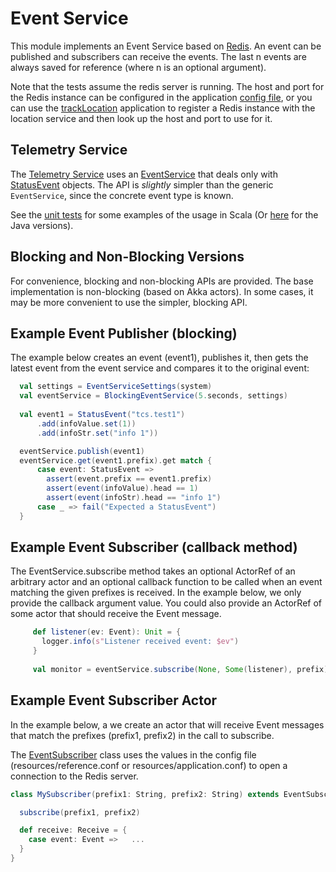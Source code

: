 Event Service
=============

This module implements an Event Service based on [Redis](http://redis.io/).
An event can be published and subscribers can receive the events. 
The last n events are always saved for reference (where n is an optional argument).

Note that the tests assume the redis server is running. The host and port for the Redis instance can be configured
in the application [config file](src/main/resources/reference.conf), or you can use the
[trackLocation](https://github.com/tmtsoftware/csw-prototype/tree/master/apps/trackLocation) application to register a
Redis instance with the location service and then look up the host and port to use for it.

Telemetry Service
-----------------

The [Telemetry Service](src/main/scala/csw/services/events/TelemetryService.scala) uses an
[EventService](src/main/scala/csw/services/events/EventService.scala) 
that deals only with [StatusEvent](src/main/scala/csw/util/config/Events.scala) objects.
The API is *slightly* simpler than the generic `EventService`, since the concrete event type is known.

See the [unit tests](src/test/scala/csw/services/events) for some examples of the usage in Scala
(Or [here](../javacsw/src/test/java/javacsw/services/events) for the Java versions).

Blocking and Non-Blocking Versions
----------------------------------

For convenience, blocking and non-blocking APIs are provided. The base implementation is non-blocking
(based on Akka actors). In some cases, it may be more convenient to use the simpler, blocking API.

Example Event Publisher (blocking)
----------------------------------

The example below creates an event (event1), publishes it, then gets the latest event from the event service
and compares it to the original event:

```scala
  val settings = EventServiceSettings(system)
  val eventService = BlockingEventService(5.seconds, settings)
  
  val event1 = StatusEvent("tcs.test1")
      .add(infoValue.set(1))
      .add(infoStr.set("info 1"))

  eventService.publish(event1)
  eventService.get(event1.prefix).get match {
      case event: StatusEvent =>
        assert(event.prefix == event1.prefix)
        assert(event(infoValue).head == 1)
        assert(event(infoStr).head == "info 1")
      case _ => fail("Expected a StatusEvent")
  }
```

Example Event Subscriber (callback method)
-------------------------------------------

The EventService.subscribe method takes an optional ActorRef of an arbitrary actor and an optional callback function to be called 
when an event matching the given prefixes is received. In the example below, we only provide the callback
argument value. You could also provide an ActorRef of some actor that should receive the Event message.


```scala
     def listener(ev: Event): Unit = {
       logger.info(s"Listener received event: $ev")
     }
     
     val monitor = eventService.subscribe(None, Some(listener), prefix)
```

Example Event Subscriber Actor
------------------------------

In the example below, a we create an actor that will receive Event messages that match the 
prefixes (prefix1, prefix2) in the call to subscribe. 

The [EventSubscriber](src/main/scala/csw/services/events/EventSubscriber.scala) class uses the values
in the config file (resources/reference.conf or resources/application.conf) to open a connection
to the Redis server.

```scala
class MySubscriber(prefix1: String, prefix2: String) extends EventSubscriber {

  subscribe(prefix1, prefix2)

  def receive: Receive = {
    case event: Event =>   ...
  }
}
```

